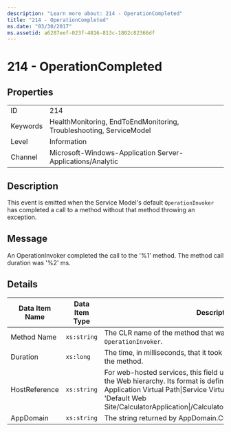 ```yaml
---
description: "Learn more about: 214 - OperationCompleted"
title: "214 - OperationCompleted"
ms.date: "03/30/2017"
ms.assetid: a6287eef-023f-4816-813c-1802c82366df
---
```

# 214 - OperationCompleted

## Properties  
  
|||  
|-|-|  
|ID|214|  
|Keywords|HealthMonitoring, EndToEndMonitoring, Troubleshooting, ServiceModel|  
|Level|Information|  
|Channel|Microsoft-Windows-Application Server-Applications/Analytic|  
  
## Description  

 This event is emitted when the Service Model's default `OperationInvoker` has completed a call to a method without that method throwing an exception.  
  
## Message  

 An OperationInvoker completed the call to the '%1' method. The method call duration was '%2' ms.  
  
## Details  
  
|Data Item Name|Data Item Type|Description|  
|--------------------|--------------------|-----------------|  
|Method Name|`xs:string`|The CLR name of the method that was invoked by the `OperationInvoker`.|  
|Duration|`xs:long`|The time, in milliseconds, that it took the `OperationInvoker` to invoke the method.|  
|HostReference|`xs:string`|For web-hosted services, this field uniquely identifies the service in the Web hierarchy. Its format is defined as 'Web Site Name Application Virtual Path&#124;Service Virtual Path&#124;ServiceName'. Example: 'Default Web Site/CalculatorApplication&#124;/CalculatorService.svc&#124;CalculatorService'.|  
|AppDomain|`xs:string`|The string returned by AppDomain.CurrentDomain.FriendlyName.|
